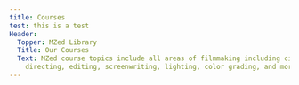 ```yaml
---
title: Courses
test: this is a test
Header:
  Topper: MZed Library
  Title: Our Courses
  Text: MZed course topics include all areas of filmmaking including cinematography,
    directing, editing, screenwriting, lighting, color grading, and more.
---
```


